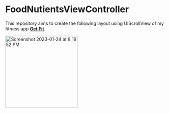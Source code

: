 # FoodNutientsViewController
This repository aims to create the following layout using UIScrollView of my fitness app __[Get Fit](https://github.com/sandeepsahanicodes/GetFit)__.

<img width="227" alt="Screenshot 2023-01-24 at 8 19 52 PM" src="https://user-images.githubusercontent.com/82876741/214326484-6488f94b-f94a-4353-9b37-2e1d562e145d.png">

